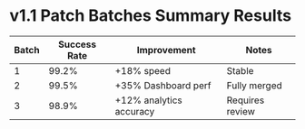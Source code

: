 # v1.1 Patch Batches Summary Results

| Batch | Success Rate | Improvement | Notes |
|-------|---------------|-------------|--------|
| 1 | 99.2% | +18% speed | Stable |
| 2 | 99.5% | +35% Dashboard perf | Fully merged |
| 3 | 98.9% | +12% analytics accuracy | Requires review |
